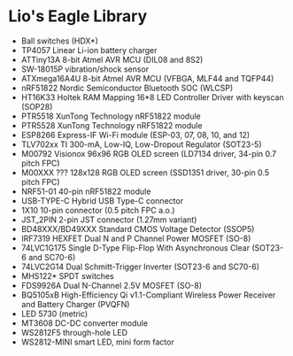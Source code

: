 Lio's Eagle Library
===================

* Ball switches (HDX*)
* TP4057 Linear Li-ion battery charger
* ATTiny13A 8-bit Atmel AVR MCU (DIL08 and 8S2)
* SW-18015P vibration/shock sensor
* ATXmega16A4U 8-bit Atmel AVR MCU (VFBGA, MLF44 and TQFP44)
* nRF51822 Nordic Semiconductor Bluetooth SOC (WLCSP)
* HT16K33 Holtek RAM Mapping 16*8 LED Controller Driver with keyscan (SOP28)
* PTR5518 XunTong Technology nRF51822 module
* PTR5528 XunTong Technology nRF51822 module
* ESP8266 Express-IF Wi-Fi module (ESP-03, 07, 08, 10, and 12)
* TLV702xx TI 300-mA, Low-IQ, Low-Dropout Regulator (SOT23-5)
* M00792 Visionox 96x96 RGB OLED screen (LD7134 driver, 34-pin 0.7 pitch FPC)
* M00XXX ??? 128x128 RGB OLED screen (SSD1351 driver, 30-pin 0.5 pitch FPC)
* NRF51-01 40-pin nRF51822 module
* USB-TYPE-C Hybrid USB Type-C connector
* 1X10 10-pin connector (0.5 pitch FPC a.o.)
* JST_2PIN 2-pin JST connector (1.27mm variant)
* BD48XXX/BD49XXX Standard CMOS Voltage Detector (SSOP5)
* IRF7319 HEXFET Dual N and P Channel Power MOSFET (SO-8)
* 74LVC1G175 Single D-Type Flip-Flop With Asynchronous Clear (SOT23-6 and SC70-6)
* 74LVC2G14 Dual Schmitt-Trigger Inverter (SOT23-6 and SC70-6)
* MHS122* SPDT switches
* FDS9926A Dual N-Channel 2.5V MOSFET (SO-8)
* BQ5105xB High-Efficiency Qi v1.1-Compliant Wireless Power Receiver and Battery Charger (PVQFN)
* LED 5730 (metric)
* MT3608 DC-DC converter module
* WS2812F5 through-hole LED
* WS2812-MINI smart LED, mini form factor
